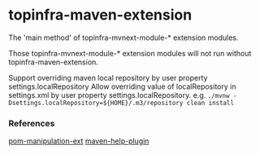 # topinfra-maven-extension

The 'main method' of topinfra-mvnext-module-* extension modules.


Those topinfra-mvnext-module-* extension modules will not run without topinfra-maven-extension. 





Support overriding maven local repository by user property settings.localRepository
Allow overriding value of localRepository in settings.xml by user property settings.localRepository.
e.g. `./mvnw -Dsettings.localRepository=${HOME}/.m3/repository clean install`


### References

[pom-manipulation-ext](https://github.com/release-engineering/pom-manipulation-ext/tree/master/ext/src/main/java/org/commonjava/maven/ext/manip)
[maven-help-plugin](https://github.com/apache/maven-help-plugin/blob/maven-help-plugin-3.2.0)
